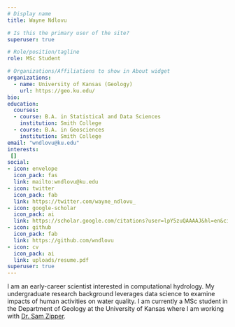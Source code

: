 ```yaml
---
# Display name
title: Wayne Ndlovu

# Is this the primary user of the site?
superuser: true

# Role/position/tagline
role: MSc Student

# Organizations/Affiliations to show in About widget
organizations:
  - name: University of Kansas (Geology)
    url: https://geo.ku.edu/
bio: 
education:
  courses:
  - course: B.A. in Statistical and Data Sciences
    institution: Smith College
  - course: B.A. in Geosciences
    institution: Smith College
email: "wndlovu@ku.edu"
interests:
 []
social:
- icon: envelope
  icon_pack: fas
  link: mailto:wndlovu@ku.edu
- icon: twitter
  icon_pack: fab
  link: https://twitter.com/wayne_ndlovu_
- icon: google-scholar
  icon_pack: ai
  link: https://scholar.google.com/citations?user=lpY5zuQAAAAJ&hl=en&citsig=AMD79ooO20h87soecE2YZht9qz-dJDE4pg
- icon: github
  icon_pack: fab
  link: https://github.com/wndlovu
- icon: cv
  icon_pack: ai
  link: uploads/resume.pdf
superuser: true
---
```


I am an early-career scientist interested in computational hydrology. My undergraduate research background leverages data science to examine impacts of human activities on water quality. I am currently a MSc student in the Department of Geology at the University of Kansas where I am working with [Dr. Sam Zipper](https://www.samzipper.com/).